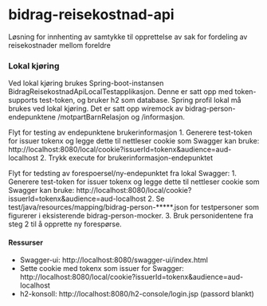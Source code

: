 # bidrag-reisekostnad-api
Løsning for innhenting av samtykke til opprettelse av sak for fordeling av reisekostnader mellom foreldre

### Lokal kjøring
Ved lokal kjøring brukes Spring-boot-instansen BidragReisekostnadApiLocalTestapplikasjon. Denne er satt opp med token-supports test-token, og bruker 
h2 som database. Spring profil lokal må brukes ved lokal kjøring. Det er satt opp wiremock av bidrag-person-endepunktene /motpartBarnRelasjon og /informasjon.

Flyt for testing av endepunktene brukerinformasjon
    1. Generere test-token for issuer tokenx og legge dette til nettleser cookie som Swagger kan bruke: 
        http://localhost:8080/local/cookie?issuerId=tokenx&audience=aud-localhost
    2. Trykk execute for brukerinformasjon-endepunktet

Flyt for tedsting av forespoersel/ny-endepunktet fra lokal Swagger:
    1. Generere test-token for issuer tokenx og legge dette til nettleser cookie som Swagger kan bruke:
        http://localhost:8080/local/cookie?issuerId=tokenx&audience=aud-localhost
    2. Se test/java/resources/mapping/bidrag-person-*****.json for testpersoner som figurerer i eksisterende bidrag-person-mocker.
    3. Bruk personidentene fra steg 2 til å opprette ny forespørse.

#### Ressurser
 - Swagger-ui: http://localhost:8080/swagger-ui/index.html
 - Sette cookie med tokenx som issuer for Swagger: http://localhost:8080/local/cookie?issuerId=tokenx&audience=aud-localhost
 - h2-konsoll: http://localhost:8080/h2-console/login.jsp (passord blankt)

